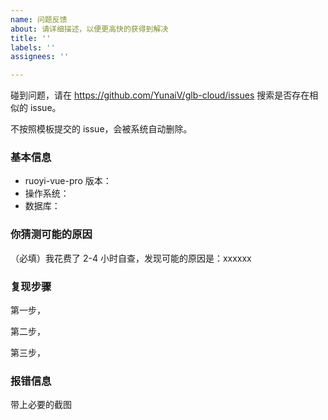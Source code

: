 ```yaml
---
name: 问题反馈
about: 请详细描述，以便更高快的获得到解决
title: ''
labels: ''
assignees: ''

---
```


碰到问题，请在 <https://github.com/YunaiV/glb-cloud/issues> 搜索是否存在相似的 issue。

不按照模板提交的 issue，会被系统自动删除。

### 基本信息

- ruoyi-vue-pro 版本：
- 操作系统：
- 数据库：

### 你猜测可能的原因

（必填）我花费了 2-4 小时自查，发现可能的原因是：xxxxxx

### 复现步骤

第一步，

第二步，

第三步，

### 报错信息

带上必要的截图
